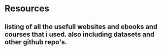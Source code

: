 # Resources

## listing of all the usefull websites and ebooks and courses that i used. also including datasets and other github repo's.
